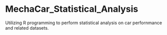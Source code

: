 # MechaCar_Statistical_Analysis
Utilizing R programming to perform statistical analysis on car perfornmance and related datasets.
